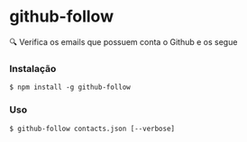 # github-follow
🔍  Verifica os emails que possuem conta o Github e os segue

### Instalação

```
$ npm install -g github-follow
```

### Uso

```
$ github-follow contacts.json [--verbose]
``` 

